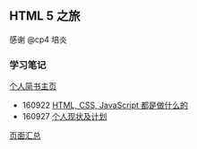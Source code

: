 ## HTML 5 之旅

感谢 @cp4 培炎

### 学习笔记

[个人简书主页](http://www.jianshu.com/notebooks/6424690/latest)

- 160922 [HTML, CSS, JavaScript 都是做什么的](http://www.jianshu.com/p/0b5b82a74380)
- 160927 [个人现状及计划](http://www.jianshu.com/p/0683d9cfc5fc) 

[页面汇总](http://arlmy.github.io/index.html)
